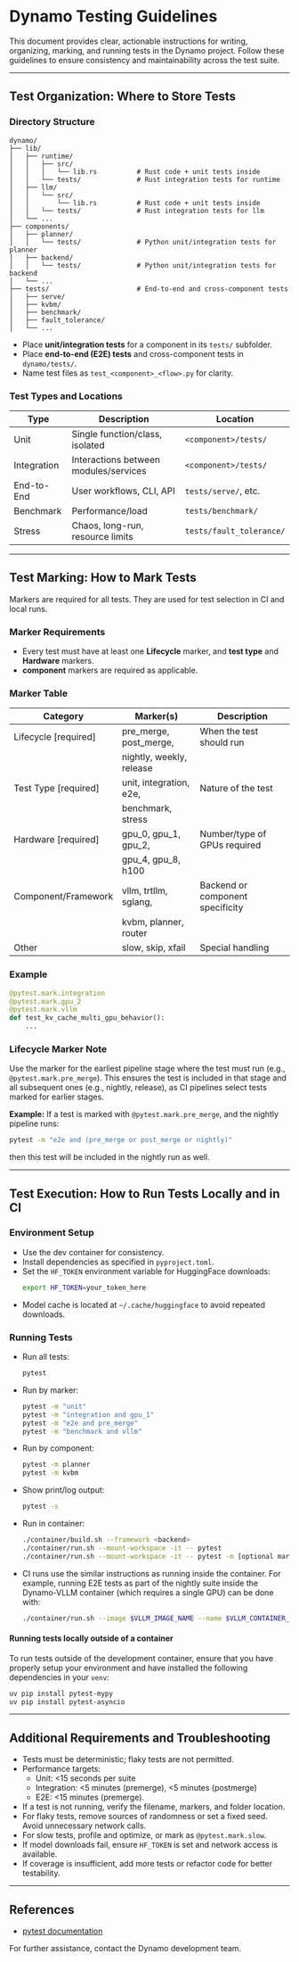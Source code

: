 # Dynamo Testing Guidelines

This document provides clear, actionable instructions for writing, organizing, marking, and running tests in the Dynamo project. Follow these guidelines to ensure consistency and maintainability across the test suite.

---

## Test Organization: Where to Store Tests

### Directory Structure
```
dynamo/
├── lib/
│   ├── runtime/
│   │   ├── src/
│   │   │   └── lib.rs          # Rust code + unit tests inside
│   │   └── tests/              # Rust integration tests for runtime
│   ├── llm/
│   │   └── src/
│   │       └── lib.rs          # Rust code + unit tests inside
│   │   └── tests/              # Rust integration tests for llm
│   └── ...
├── components/
│   ├── planner/
│   │   └── tests/              # Python unit/integration tests for planner
│   ├── backend/
│   │   └── tests/              # Python unit/integration tests for backend
│   └── ...
├── tests/                      # End-to-end and cross-component tests
│   ├── serve/
│   ├── kvbm/
│   ├── benchmark/
│   ├── fault_tolerance/
│   └── ...
```
- Place **unit/integration tests** for a component in its `tests/` subfolder.
- Place **end-to-end (E2E) tests** and cross-component tests in `dynamo/tests/`.
- Name test files as `test_<component>_<flow>.py` for clarity.

### Test Types and Locations
| Type         | Description                              | Location              |
|--------------|------------------------------------------|-----------------------|
| Unit         | Single function/class, isolated          | `<component>/tests/`  |
| Integration  | Interactions between modules/services    | `<component>/tests/`  |
| End-to-End   | User workflows, CLI, API                 | `tests/serve/`, etc.  |
| Benchmark    | Performance/load                         | `tests/benchmark/`    |
| Stress       | Chaos, long-run, resource limits         | `tests/fault_tolerance/` |

---

## Test Marking: How to Mark Tests

Markers are required for all tests. They are used for test selection in CI and local runs.

### Marker Requirements
- Every test must have at least one **Lifecycle** marker, and **test type** and **Hardware** markers.
- **component** markers are required as applicable.

### Marker Table
| Category                | Marker(s)                | Description                        |
|-------------------------|--------------------------|------------------------------------|
| Lifecycle [required]    | pre_merge, post_merge,   | When the test should run           |
|                         | nightly,  weekly, release|                                    |
| Test Type [required]    | unit, integration, e2e,  | Nature of the test                 |
|                         | benchmark, stress        |                                    |
| Hardware [required]     | gpu_0, gpu_1, gpu_2,     | Number/type of GPUs required       |
|                         | gpu_4, gpu_8, h100       |                                    |
| Component/Framework     | vllm, trtllm, sglang,    | Backend or component specificity   |
|                         | kvbm, planner, router    |                                    |
| Other                   | slow, skip, xfail        | Special handling                   |

### Example
```python
@pytest.mark.integration
@pytest.mark.gpu_2
@pytest.mark.vllm
def test_kv_cache_multi_gpu_behavior():
    ...
```

### Lifecycle Marker Note
Use the marker for the earliest pipeline stage where the test must run (e.g., `@pytest.mark.pre_merge`). This ensures the test is included in that stage and all subsequent ones (e.g., nightly, release), as CI pipelines select tests marked for earlier stages.

**Example:**
If a test is marked with `@pytest.mark.pre_merge`, and the nightly pipeline runs:
```bash
pytest -m "e2e and (pre_merge or post_merge or nightly)"
```
then this test will be included in the nightly run as well.

---

## Test Execution: How to Run Tests Locally and in CI

### Environment Setup
- Use the dev container for consistency.
- Install dependencies as specified in `pyproject.toml`.
- Set the `HF_TOKEN` environment variable for HuggingFace downloads:
  ```bash
  export HF_TOKEN=your_token_here
  ```
- Model cache is located at `~/.cache/huggingface` to avoid repeated downloads.

### Running Tests
- Run all tests:
  ```bash
  pytest
  ```
- Run by marker:
  ```bash
  pytest -m "unit"
  pytest -m "integration and gpu_1"
  pytest -m "e2e and pre_merge"
  pytest -m "benchmark and vllm"
  ```
- Run by component:
  ```bash
  pytest -m planner
  pytest -m kvbm
  ```
- Show print/log output:
  ```bash
  pytest -s
  ```
- Run in container:
  ```bash
  ./container/build.sh --framework <backend>
  ./container/run.sh --mount-workspace -it -- pytest
  ./container/run.sh --mount-workspace -it -- pytest -m [optional markers]
  ```
- CI runs use the similar instructions as running inside the container. For example, running E2E tests as part of the nightly suite inside the Dynamo-VLLM container (which requires a single GPU) can be done with:
  ```bash
  ./container/run.sh --image $VLLM_IMAGE_NAME --name $VLLM_CONTAINER_NAME -- pytest -m "e2e and gpus_needed_1 and (pre_merge or post_merge or nightly) "
  ```
  
#### Running tests locally outside of a container

To run tests outside of the development container, ensure that you have properly setup your environment and have installed the following dependencies in your `venv`:

```bash
uv pip install pytest-mypy
uv pip install pytest-asyncio
```
---

## Additional Requirements and Troubleshooting

- Tests must be deterministic; flaky tests are not permitted.
- Performance targets:
  - Unit: <15 seconds per suite
  - Integration: <5 minutes (premerge), <5 minutes (postmerge)
  - E2E: <15 minutes (premerge).
- If a test is not running, verify the filename, markers, and folder location.
- For flaky tests, remove sources of randomness or set a fixed seed. Avoid unnecessary network calls.
- For slow tests, profile and optimize, or mark as `@pytest.mark.slow`.
- If model downloads fail, ensure `HF_TOKEN` is set and network access is available.
- If coverage is insufficient, add more tests or refactor code for better testability.

---

## References
- [pytest documentation](https://docs.pytest.org/en/stable/)

For further assistance, contact the Dynamo development team.

